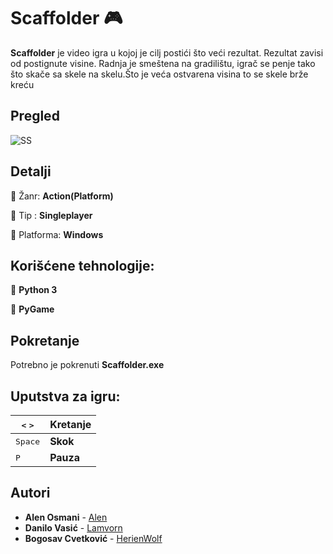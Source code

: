 # Scaffolder :video_game:
**Scaffolder** je video igra u kojoj je cilj postići što veći rezultat.
Rezultat zavisi od postignute visine. 
Radnja je smeštena na gradilištu, igrač se penje tako što skače sa skele na skelu.Što je veća
ostvarena visina to se skele brže kreću

## Pregled
![SS](https://scontent.fbud2-1.fna.fbcdn.net/v/t1.15752-9/60434474_474785623062122_3356702578900467712_n.jpg?_nc_cat=109&_nc_ht=scontent.fbud2-1.fna&oh=c7651f5354bd198f22459cf9b207f07e&oe=5D69B7E1)

## Detalji



:small_orange_diamond: Žanr: **Action(Platform)**

:small_orange_diamond: Tip : **Singleplayer**

:small_orange_diamond: Platforma: **Windows**

## Korišćene tehnologije:
:small_orange_diamond: **Python 3**

:small_orange_diamond: **PyGame**

## Pokretanje
Potrebno je pokrenuti **Scaffolder.exe**

## Uputstva za igru:

| <kbd><</kbd> <kbd>></kbd> | Kretanje |		
|--|--|
| <kbd>Space</kbd> | **Skok** |
|<kbd>P</kbd>| **Pauza**|


## Autori
* **Alen Osmani** - [Alen](https://github.com/AkiKralj)
* **Danilo Vasić** - [Lamvorn](https://github.com/Lamvorn)
* **Bogosav Cvetković** - [HerienWolf](https://github.com/HerienWolf)
